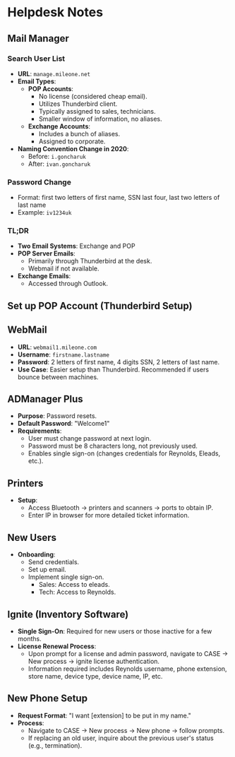 # Helpdesk Notes

## Mail Manager

### Search User List
- **URL**: `manage.mileone.net`
- **Email Types**:
  - **POP Accounts**: 
    - No license (considered cheap email).
    - Utilizes Thunderbird client.
    - Typically assigned to sales, technicians.
    - Smaller window of information, no aliases.
  - **Exchange Accounts**: 
    - Includes a bunch of aliases.
    - Assigned to corporate.
- **Naming Convention Change in 2020**:
  - Before: `i.goncharuk`
  - After: `ivan.goncharuk`

### Password Change
- Format: first two letters of first name, SSN last four, last two letters of last name
- Example: `iv1234uk`

### TL;DR
- **Two Email Systems**: Exchange and POP
- **POP Server Emails**: 
  - Primarily through Thunderbird at the desk.
  - Webmail if not available.
- **Exchange Emails**:
  - Accessed through Outlook.


## Set up POP Account (Thunderbird Setup)

## WebMail
- **URL**: `webmail1.mileone.com`
- **Username**: `firstname.lastname`
- **Password**: 2 letters of first name, 4 digits SSN, 2 letters of last name.
- **Use Case**: Easier setup than Thunderbird. Recommended if users bounce between machines.




## ADManager Plus
- **Purpose**: Password resets.
- **Default Password**: "Welcome1"
- **Requirements**:
  - User must change password at next login.
  - Password must be 8 characters long, not previously used.
  - Enables single sign-on (changes credentials for Reynolds, Eleads, etc.).

## Printers
- **Setup**:
  - Access Bluetooth -> printers and scanners -> ports to obtain IP.
  - Enter IP in browser for more detailed ticket information.

## New Users
- **Onboarding**:
  - Send credentials.
  - Set up email.
  - Implement single sign-on.
    - Sales: Access to eleads.
    - Tech: Access to Reynolds.

## Ignite (Inventory Software)
- **Single Sign-On**: Required for new users or those inactive for a few months.
- **License Renewal Process**:
  - Upon prompt for a license and admin password, navigate to CASE -> New process -> ignite license authentication.
  - Information required includes Reynolds username, phone extension, store name, device type, device name, IP, etc.

## New Phone Setup
- **Request Format**: "I want \[extension\] to be put in my name."
- **Process**:
  - Navigate to CASE -> New process -> New phone -> follow prompts.
  - If replacing an old user, inquire about the previous user's status (e.g., termination).


